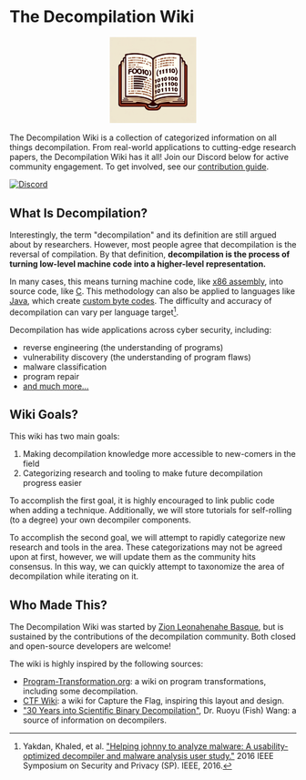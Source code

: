 # The Decompilation Wiki

<p align="center">
   <img src="/static/img/logo.png" style="width: 30%;" alt="Dec Wiki Logo"/>
</p>

The Decompilation Wiki is a collection of categorized information on all things decompilation.
From real-world applications to cutting-edge research papers, the Decompilation Wiki has it all! Join our Discord below for active community engagement. To get involved, see our [contribution guide](./docs/contributing.md).

[![Discord](https://dcbadge.vercel.app/api/server/hE7prXNt7t)](https://discord.gg/hE7prXNt7t)

## What Is Decompilation?
Interestingly, the term "decompilation" and its definition are still argued about by researchers.
However, most people agree that decompilation is the reversal of compilation. 
By that definition, **decompilation is the process of turning low-level machine code into a higher-level representation.**

In many cases, this means turning machine code, like [x86 assembly](https://en.wikipedia.org/wiki/X86_assembly_language), into source code, like [C](https://en.wikipedia.org/wiki/C_(programming_language)).
This methodology can also be applied to languages like [Java](https://en.wikipedia.org/wiki/Java_(programming_language)), which create [custom byte codes](https://en.wikipedia.org/wiki/Java_bytecode).
The difficulty and accuracy of decompilation can vary per language target[^1].

Decompilation has wide applications across cyber security, including:

- reverse engineering (the understanding of programs)
- vulnerability discovery (the understanding of program flaws)
- malware classification
- program repair
- [and much more...](./docs/applications/overview.md)

## Wiki Goals?
This wiki has two main goals:

1. Making decompilation knowledge more accessible to new-comers in the field
2. Categorizing research and tooling to make future decompilation progress easier

To accomplish the first goal, it is highly encouraged to link public code when adding a technique. 
Additionally, we will store tutorials for self-rolling (to a degree) your own decompiler components. 

To accomplish the second goal, we will attempt to rapidly categorize new research and tools in the area.
These categorizations may not be agreed upon at first, however, we will update them as the community hits consensus. 
In this way, we can quickly attempt to taxonomize the area of decompilation while iterating on it. 

## Who Made This?
The Decompilation Wiki was started by [Zion Leonahenahe Basque](https://zionbasque.com), but is sustained by the contributions of the decompilation community. Both closed and open-source developers are welcome! 

The wiki is highly inspired by the following sources:

- [Program-Transformation.org](https://www.program-transformation.org/): a wiki on program transformations, including some decompilation.
- [CTF Wiki](https://ctf-wiki.org/): a wiki for Capture the Flag, inspiring this layout and design.
- ["30 Years into Scientific Binary Decompilation"](https://www.youtube.com/watch?v=XasallkPQIA), Dr. Ruoyu (Fish) Wang: a source of information on decompilers.


[^1]: Yakdan, Khaled, et al. ["Helping johnny to analyze malware: A usability-optimized decompiler and malware analysis user study."](https://ieeexplore.ieee.org/stamp/stamp.jsp?arnumber=7546501&casa_token=Pl69lA763yoAAAAA:0rH6AIEbiBhbUGGaSvJvhaYeFEaWPnIifVHceQTGkd_k4NQK6EDH_zcytY-I-W6OE5oHbdU) 2016 IEEE Symposium on Security and Privacy (SP). IEEE, 2016.
